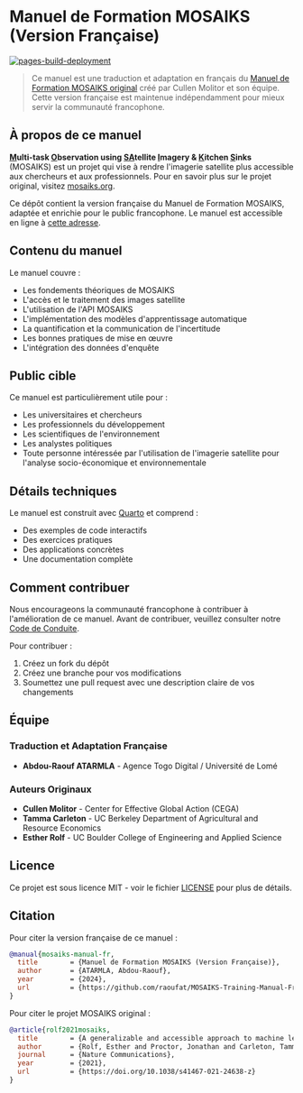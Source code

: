 # Manuel de Formation MOSAIKS (Version Française)

<!-- badges: start -->

[![pages-build-deployment](https://github.com/cullen-molitor/MOSAIKS-Training-Manual/actions/workflows/pages/pages-build-deployment/badge.svg)](https://github.com/cullen-molitor/MOSAIKS-Training-Manual/actions/workflows/pages/pages-build-deployment)

<!-- badges: end -->

> Ce manuel est une traduction et adaptation en français du [Manuel de Formation MOSAIKS original](https://github.com/cullen-molitor/MOSAIKS-Training-Manual) créé par Cullen Molitor et son équipe. Cette version française est maintenue indépendamment pour mieux servir la communauté francophone.

## À propos de ce manuel

**<ins>M</ins>ulti-task <ins>O</ins>bservation using <ins>SA</ins>tellite <ins>I</ins>magery & <ins>K</ins>itchen <ins>S</ins>inks** (MOSAIKS) est un projet qui vise à rendre l'imagerie satellite plus accessible aux chercheurs et aux professionnels. Pour en savoir plus sur le projet original, visitez [mosaiks.org](https://mosaiks.org/).

Ce dépôt contient la version française du Manuel de Formation MOSAIKS, adaptée et enrichie pour le public francophone. Le manuel est accessible en ligne à [cette adresse](https://raoufat.github.io/MOSAIKS-Training-Manual-French-Version/).

## Contenu du manuel

Le manuel couvre :

- Les fondements théoriques de MOSAIKS
- L'accès et le traitement des images satellite
- L'utilisation de l'API MOSAIKS
- L'implémentation des modèles d'apprentissage automatique
- La quantification et la communication de l'incertitude
- Les bonnes pratiques de mise en œuvre
- L'intégration des données d'enquête

## Public cible

Ce manuel est particulièrement utile pour :

- Les universitaires et chercheurs
- Les professionnels du développement
- Les scientifiques de l'environnement
- Les analystes politiques
- Toute personne intéressée par l'utilisation de l'imagerie satellite pour l'analyse socio-économique et environnementale

## Détails techniques

Le manuel est construit avec [Quarto](https://quarto.org/) et comprend :

- Des exemples de code interactifs
- Des exercices pratiques
- Des applications concrètes
- Une documentation complète

## Comment contribuer

Nous encourageons la communauté francophone à contribuer à l'amélioration de ce manuel. Avant de contribuer, veuillez consulter notre [Code de Conduite](CODE_OF_CONDUCT.md).

Pour contribuer :
1. Créez un fork du dépôt
2. Créez une branche pour vos modifications
3. Soumettez une pull request avec une description claire de vos changements

## Équipe

### Traduction et Adaptation Française
- **Abdou-Raouf ATARMLA** - Agence Togo Digital / Université de Lomé

### Auteurs Originaux
- **Cullen Molitor** - Center for Effective Global Action (CEGA)
- **Tamma Carleton** - UC Berkeley Department of Agricultural and Resource Economics
- **Esther Rolf** - UC Boulder College of Engineering and Applied Science

## Licence

Ce projet est sous licence MIT - voir le fichier [LICENSE](LICENSE) pour plus de détails.

## Citation

Pour citer la version française de ce manuel :
```bibtex
@manual{mosaiks-manual-fr,
  title        = {Manuel de Formation MOSAIKS (Version Française)},
  author       = {ATARMLA, Abdou-Raouf},
  year         = {2024},
  url          = {https://github.com/raoufat/MOSAIKS-Training-Manual-French-Version}
}
```

Pour citer le projet MOSAIKS original :
```bibtex
@article{rolf2021mosaiks,
  title        = {A generalizable and accessible approach to machine learning with global satellite imagery},
  author       = {Rolf, Esther and Proctor, Jonathan and Carleton, Tamma and others},
  journal      = {Nature Communications},
  year         = {2021},
  url          = {https://doi.org/10.1038/s41467-021-24638-z}
}
